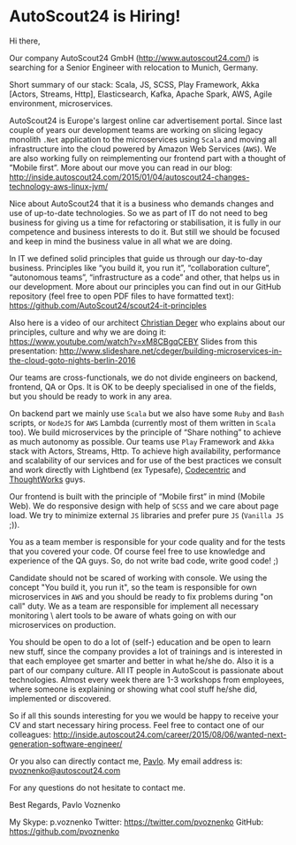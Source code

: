 # AutoScout24 is Hiring!

Hi there,

Our company AutoScout24 GmbH (http://www.autoscout24.com/) is searching for a Senior Engineer with relocation to Munich,
Germany.

Short summary of our stack: Scala, JS, SCSS, Play Framework, Akka [Actors, Streams, Http], Elasticsearch, Kafka, Apache
Spark, AWS, Agile environment, microservices.

AutoScout24 is Europe's largest online car advertisement portal. Since last couple of years our development teams are
working on slicing legacy monolith `.Net` application to the microservices using `Scala` and moving all infrastructure
into the cloud powered by Amazon Web Services (`AWS`). We are also working fully on reimplementing our frontend part
with a thought of ”Mobile first”. More about our move you can read in our blog: http://inside.autoscout24.com/2015/01/04/autoscout24-changes-technology-aws-linux-jvm/

Nice about AutoScout24 that it is a business who demands changes and use of up-to-date technologies. So we as part of
IT do not need to beg business for giving us a time for refactoring or stabilisation, it is fully in our competence
and business interests to do it. But still we should be focused and keep in mind the business value in all what we are
doing.

In IT we defined solid principles that guide us through our day-to-day business. Principles like “you build it, you run
it”, “collaboration culture”, “autonomous teams”, “infrastructure as a code” and other, that helps us in our development.
More about our principles you can find out in our GitHub repository (feel free to open PDF files to have formatted text): https://github.com/AutoScout24/scout24-it-principles

Also here is a video of our architect [Christian Deger](https://github.com/ChristianDeger) who explains about our principles,
culture and why we are doing it: https://www.youtube.com/watch?v=xM8CBgqCEBY
Slides from this presentation: http://www.slideshare.net/cdeger/building-microservices-in-the-cloud-goto-nights-berlin-2016

Our teams are cross-functionals, we do not divide engineers on backend, frontend, QA or Ops. It is OK to be deeply
specialised in one of the fields, but you should be ready to work in any area.

On backend part we mainly use `Scala` but we also have some `Ruby` and `Bash` scripts, or `NodeJS` for `AWS` Lambda
(currently most of them written in `Scala` too). We build microservices by the principle of “Share nothing” to achieve
as much autonomy as possible. Our teams use `Play` Framework and `Akka` stack with Actors, Streams, Http. To achieve
high availability, performance and scalability of our services and for use of the best practices we consult and work
directly with Lightbend (ex Typesafe), [Codecentric](https://github.com/Codecentric) and [ThoughtWorks](https://github.com/ThoughtWorks) guys.

Our frontend is built with the principle of “Mobile first” in mind (Mobile Web). We do responsive design with help
of `SCSS` and we care about page load. We try to minimize external `JS` libraries and prefer pure `JS` (`Vanilla JS` ;)).

You as a team member is responsible for your code quality and for the tests that you covered your code. Of course
feel free to use knowledge and experience of the QA guys. So, do not write bad code, write good code! ;)

Candidate should not be scared of working with console. We using the concept "You build it, you run it", so the team is
responsible for own microservices in `AWS` and you should be ready to fix problems during "on call" duty. We as a team
are responsible for implement all necessary monitoring \ alert tools to be aware of whats going on with our microservices
on production.

You should be open to do a lot of (self-) education and be open to learn new stuff, since the company provides a lot of
trainings and is interested in that each employee get smarter and better in what he/she do. Also it is a part of our
company culture. All IT people in AutoScout is passionate about technologies. Almost every week there are 1-3 workshops
from employees, where someone is explaining or showing what cool stuff he/she did, implemented or discovered.

So if all this sounds interesting for you we would be happy to receive your CV and start necessary hiring process.
Feel free to contact one of our colleagues: http://inside.autoscout24.com/career/2015/08/06/wanted-next-generation-software-engineer/

Or you also can directly contact me, [Pavlo](https://github.com/pvoznenko).
My email address is: pvoznenko@autoscout24.com

For any questions do not hesitate to contact me.

Best Regards,
Pavlo Voznenko

My Skype: p.voznenko
Twitter: https://twitter.com/pvoznenko
GitHub: https://github.com/pvoznenko
